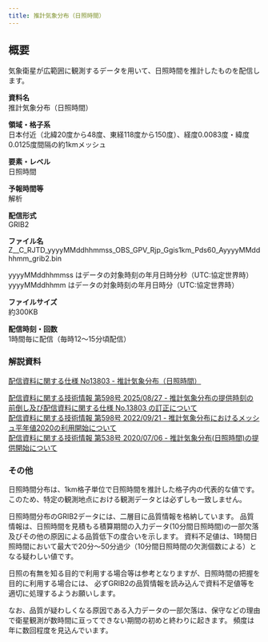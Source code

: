 ```yaml
---
title: 推計気象分布（日照時間）
---
```


## 概要
気象衛星が広範囲に観測するデータを用いて、日照時間を推計したものを配信します。

**資料名** <br/>
推計気象分布（日照時間）

**領域・格子系** <br/>
日本付近（北緯20度から48度、東経118度から150度）、経度0.0083度・緯度0.0125度間隔の約1kmメッシュ

**要素・レベル** <br/>
日照時間

**予報時間等** <br/>
解析

**配信形式** <br/>
GRIB2

**ファイル名** <br/>
Z__C_RJTD_yyyyMMddhhmmss_OBS_GPV_Rjp_Ggis1km_Pds60_AyyyyMMddhhmm_grib2.bin

yyyyMMddhhmmss はデータの対象時刻の年月日時分秒（UTC:協定世界時） <br/>
yyyyMMddhhmm はデータの対象時刻の年月日時分（UTC:協定世界時）

**ファイルサイズ** <br/>
約300KB

**配信時刻・回数** <br/>
1時間毎に配信（毎時12～15分頃配信）

### 解説資料
[配信資料に関する仕様 No13803 - 推計気象分布（日照時間）](https://www.data.jma.go.jp/suishin/shiyou/pdf/no13803)

[配信資料に関する技術情報 第598号 2025/08/27 - 推計気象分布の提供時刻の前倒し及び配信資料に関する仕様 No.13803 の訂正について](https://dmdata.jp/docs/jma/technical/657.pdf) <br/>
[配信資料に関する技術情報 第598号 2022/09/21 - 推計気象分布におけるメッシュ平年値2020の利用開始について](https://dmdata.jp/docs/jma/technical/598.pdf) <br/>
[配信資料に関する技術情報 第538号 2020/07/06 - 推計気象分布(日照時間)の提供開始について](https://dmdata.jp/docs/jma/technical/538.pdf)

### その他
日照時間分布は、1km格子単位で日照時間を推計した格子内の代表的な値です。このため、特定の観測地点における観測データとは必ずしも一致しません。


日照時間分布のGRIB2データには、二層目に品質情報を格納しています。
品質情報は、日照時間を見積もる積算期間の入力データ(10分間日照時間)の一部欠落及びその他の原因による品質低下の度合いを示します。
資料不足値は、1時間日照時間において最大で20分～50分過少（10分間日照時間の欠測個数による）となる疑わしい値です。

日照の有無を知る目的で利用する場合等は参考となりますが、日照時間の把握を目的に利用する場合には、
必ずGRIB2の品質情報を読み込んで資料不足値等を適切に処理するようお願いします。

なお、品質が疑わしくなる原因である入力データの一部欠落は、保守などの理由で衛星観測が数時間に亘ってできない期間の初めと終わりに起きます。
頻度は年に数回程度を見込んでいます。
